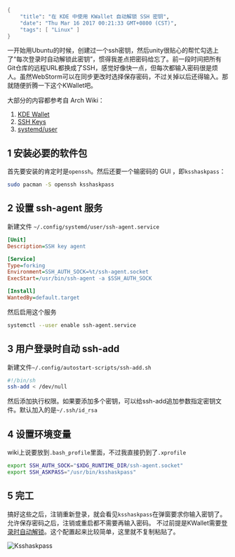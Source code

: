 ```meta
{
    "title": "在 KDE 中使用 KWallet 自动解锁 SSH 密钥",
    "date": "Thu Mar 16 2017 00:21:33 GMT+0800 (CST)",
    "tags": [ "Linux" ]
}
```

一开始用Ubuntu的时候，创建过一个ssh密钥，然后unity很贴心的帮忙勾选上了“每次登录时自动解锁此密钥”，惯得我差点把密码给忘了。前一段时间把所有Git仓库的远程URL都换成了SSH，感觉好像快一点，但每次都输入密码很是烦人。虽然WebStorm可以在同步更改时选择保存密码，不过关掉以后还得输入。那就随便折腾一下这个KWallet吧。

大部分的内容都参考自 Arch Wiki：

1. [KDE Wallet](https://wiki.archlinux.org/index.php/KDE_Wallet#Using_the_KDE_Wallet_to_store_ssh_keys)
2. [SSH Keys](https://wiki.archlinux.org/index.php/SSH_keys#ssh-agent)
3. [systemd/user](https://wiki.archlinux.org/index.php/Systemd/User)

## 1 安装必要的软件包

首先要安装的肯定时是`openssh`。然后还要一个输密码的 GUI ，即`ksshaskpass`：

```bash
sudo pacman -S openssh ksshaskpass
```

## 2 设置 ssh-agent 服务

新建文件 `~/.config/systemd/user/ssh-agent.service`

```ini
[Unit]
Description=SSH key agent

[Service]
Type=forking
Environment=SSH_AUTH_SOCK=%t/ssh-agent.socket
ExecStart=/usr/bin/ssh-agent -a $SSH_AUTH_SOCK

[Install]
WantedBy=default.target
```

然后启用这个服务

```bash
systemctl --user enable ssh-agent.service
```

## 3 用户登录时自动 ssh-add

新建文件`~/.config/autostart-scripts/ssh-add.sh`

```bash
#!/bin/sh
ssh-add < /dev/null
```

然后添加执行权限。如果要添加多个密钥，可以给ssh-add追加参数指定密钥文件。默认加入的是`~/.ssh/id_rsa`

## 4 设置环境变量

wiki上说要放到`.bash_profile`里面，不过我直接扔到了`.xprofile`

```bash
export SSH_AUTH_SOCK="$XDG_RUNTIME_DIR/ssh-agent.socket"
export SSH_ASKPASS="/usr/bin/ksshaskpass"
```

## 5 完工

搞好这些之后，注销重新登录，就会看见`ksshaskpass`在弹窗要求你输入密钥了。允许保存密码之后，注销或重启都不需要再输入密码。 不过前提是KWallet需要[登录时自动解锁](https://wiki.archlinux.org/index.php/KDE_Wallet#Unlock_KDE_Wallet_automatically_on_login)。这个配置起来比较简单，这里就不复制粘贴了。

![Ksshaskpass](https://rocka.me/static/img/877509-20170316005016807-1925666694.png)
